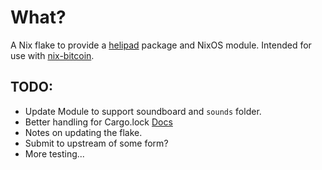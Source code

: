 # What?
A Nix flake to provide a [helipad](https://github.com/Podcastindex-org/helipad) package and NixOS module. Intended for use with [nix-bitcoin](https://github.com/fort-nix/nix-bitcoin).

## TODO:
- Update Module to support soundboard and `sounds` folder.
- Better handling for Cargo.lock [Docs](https://doc.rust-lang.org/cargo/faq.html#why-have-cargolock-in-version-control)
- Notes on updating the flake.
- Submit to upstream of some form?
- More testing...
